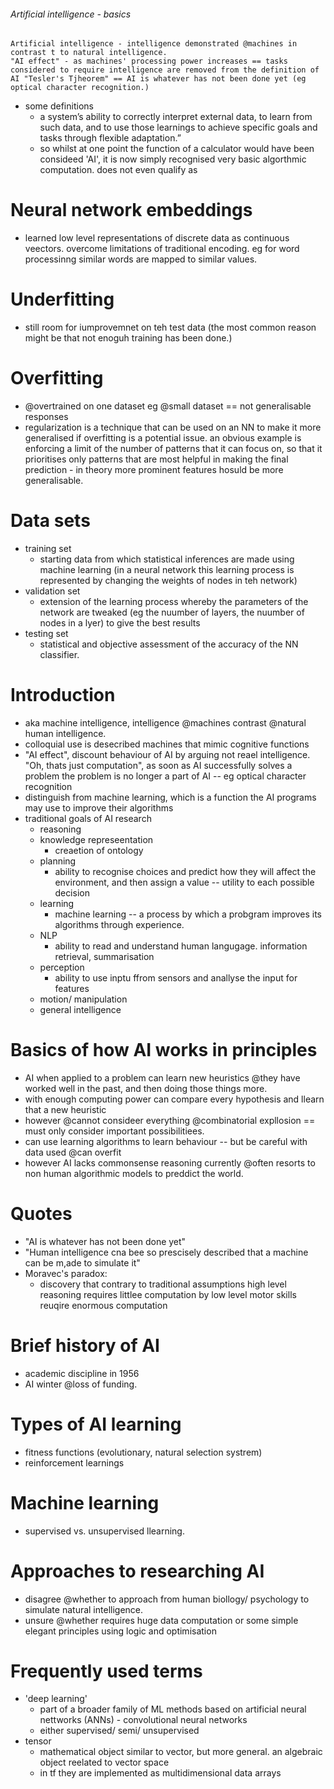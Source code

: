 ###### Artificial intelligence - basics
    Artificial intelligence - intelligence demonstrated @machines in contrast t to natural intelligence. 
    "AI effect" - as machines' processing power increases == tasks considered to require intelligence are removed from the definition of AI "Tesler's Tjheorem" == AI is whatever has not been done yet (eg optical character recognition.)
- some definitions
    + a system’s ability to correctly interpret external data, to learn from such data, and to use those learnings to achieve specific goals and tasks through flexible adaptation.”
    + so whilst at one point the function of a calculator would have been consideed 'AI', it is now simply recognised very basic algorthmic computation. does not even qualify as 

# Neural network embeddings
- learned low level representations of discrete data as continuous veectors. overcome limitations of traditional encoding. eg for word processinng similar words are mapped to similar values.

# Underfitting
- still room for iumprovemnet on teh test data (the most common reason might be that not enoguh training has been done.)

# Overfitting
- @overtrained on one dataset eg @small dataset == not generalisable responses
- regularization is a technique that can be used on an NN to make it more generalised if overfitting is a potential issue. an obvious example is enforcing a limit of the number of patterns that it can focus on, so that it prioritises only patterns that are most helpful in making the final prediction - in theory more prominent features hosuld be more generalisable.


# Data sets
- training set
    + starting data from which statistical inferences are made using machine learning (in a neural network this learning process is represented by changing the weights of nodes in teh network)
- validation set
    + extension of the learning process whereby the parameters of the network are tweaked (eg the nuumber of layers, the nuumber of nodes in a lyer) to give the best results
- testing set
    + statistical and objective assessment of the accuracy of the NN classifier.

# Introduction
- aka machine intelligence, intelligence @machines contrast @natural human intelligence.
- colloquial use is desecribed machines that mimic cognitive functions
- "AI effect", discount behaviour of AI by arguing not reael intelligence. "Oh, thats just computation", as soon as AI successfully solves a problem the problem is no longer a part of AI -- eg optical character recognition
- distinguish from machine learning, which is a function the AI programs may use to improve their algorithms
- traditional goals of AI research
    + reasoning
    + knowledge represeentation
        * creaetion of ontology
    + planning
        * ability to recognise choices and predict how they will affect the environment, and then assign a value -- utility to each possible decision
    + learning
        * machine learning -- a process by which a probgram improves its algorithms through experience.
    + NLP
        * ability to read and understand human langugage. information retrieval, summarisation
    + perception
        * ability to use inptu ffrom sensors and anallyse the input for features
    + motion/ manipulation
    + general intelligence

# Basics of how AI works in principles
- AI when applied to a problem can learn new heuristics @they have worked well in the past, and then doing those things more. 
- with enough computing power can compare every hypothesis and llearn that a new heuristic
- however @cannot consideer everything @combinatorial expllosion == must only consider important possibilitiees. 
- can use learning algorithms to learn behaviour -- but be careful with data used @can overfit
- however AI lacks commonsense reasoning currently @often resorts to non human algorithmic models to preddict the world.

# Quotes
- "AI is whatever has not been done yet"
- "Human intelligence cna bee so prescisely described that a machine can be m,ade to simulate it"
- Moravec's paradox:
    + discovery that contrary to traditional assumptions high level reasoning requires littlee computation by low level motor skills reuqire enormous computation



# Brief history of AI
- academic discipline in 1956
- AI winter @loss of funding.


# Types of AI learning
- fitness functions (evolutionary, natural selection systrem)
- reinforcement learnings

# Machine learning
- supervised vs. unsupervised llearning.

# Approaches to researching AI
- disagree @whether to approach from human biollogy/ psychology to simulate natural intelligence. 
- unsure @whether requires huge data computation or some simple elegant principles using logic and optimisation





# Frequently used terms
- 'deep learning'
    + part of a broader family of ML methods based on artificial neural nettworks (ANNs) - convolutional neural networks
    + either supervised/ semi/ unsupervised
- tensor
    + mathematical object similar to vector, but more general. an algebraic object reelated to vector space
    + in tf they are implemented as multidimensional data arrays
